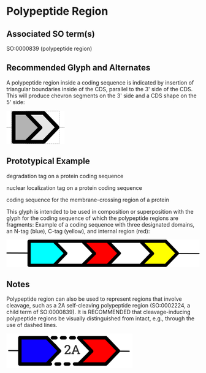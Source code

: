 # Polypeptide Region

## Associated SO term(s)
SO:0000839 (polypeptide region)

## Recommended Glyph and Alternates
A polypeptide region inside a coding sequence is indicated by insertion of triangular boundaries inside of the CDS, parallel to the 3' side of the CDS.  This will produce chevron segments on the 3' side and a CDS shape on the 5' side:

![glyph specification](polypeptide-region-specification.png)


## Prototypical Example

degradation tag on a protein coding sequence

nuclear localization tag on a protein coding sequence

coding sequence for the membrane-crossing region of a protein

This glyph is intended to be used in composition or superposition with the glyph for the coding sequence of which the polypeptide regions are fragments: Example of a coding sequence with three designated domains, an N-tag (blue), C-tag (yellow), and internal region (red):

![example of usage](polypeptide-region-example.png)

## Notes
Polypeptide region can also be used to represent regions that involve cleavage, such as a 2A self-cleaving polypeptide region (SO:0002224, a child term of SO:0000839). It is RECOMMENDED that cleavage-inducing polypeptide regions be visually distinguished from intact, e.g., through the use of dashed lines.

![example of usage](polypeptide-2a-example.png)
